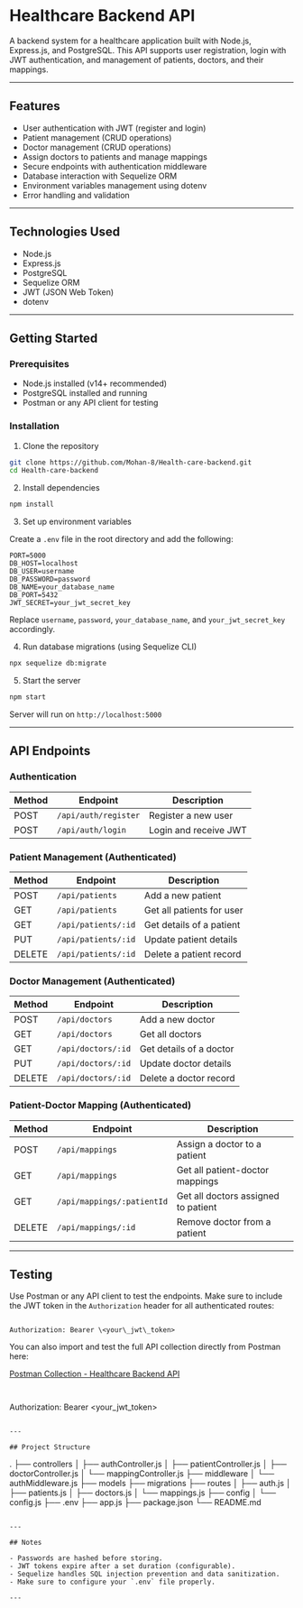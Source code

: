 # Healthcare Backend API

A backend system for a healthcare application built with Node.js, Express.js, and PostgreSQL. This API supports user registration, login with JWT authentication, and management of patients, doctors, and their mappings.

---

## Features

- User authentication with JWT (register and login)
- Patient management (CRUD operations)
- Doctor management (CRUD operations)
- Assign doctors to patients and manage mappings
- Secure endpoints with authentication middleware
- Database interaction with Sequelize ORM
- Environment variables management using dotenv
- Error handling and validation

---

## Technologies Used

- Node.js
- Express.js
- PostgreSQL
- Sequelize ORM
- JWT (JSON Web Token)
- dotenv

---

## Getting Started

### Prerequisites

- Node.js installed (v14+ recommended)
- PostgreSQL installed and running
- Postman or any API client for testing

### Installation

1. Clone the repository

```bash
git clone https://github.com/Mohan-8/Health-care-backend.git
cd Health-care-backend
```

2. Install dependencies

```bash
npm install
```

3. Set up environment variables

Create a `.env` file in the root directory and add the following:

```env
PORT=5000
DB_HOST=localhost
DB_USER=username
DB_PASSWORD=password
DB_NAME=your_database_name
DB_PORT=5432
JWT_SECRET=your_jwt_secret_key
```

Replace `username`, `password`, `your_database_name`, and `your_jwt_secret_key` accordingly.

4. Run database migrations (using Sequelize CLI)

```bash
npx sequelize db:migrate
```

5. Start the server

```bash
npm start
```

Server will run on `http://localhost:5000`

---

## API Endpoints

### Authentication

| Method | Endpoint             | Description           |
| ------ | -------------------- | --------------------- |
| POST   | `/api/auth/register` | Register a new user   |
| POST   | `/api/auth/login`    | Login and receive JWT |

### Patient Management (Authenticated)

| Method | Endpoint            | Description               |
| ------ | ------------------- | ------------------------- |
| POST   | `/api/patients`     | Add a new patient         |
| GET    | `/api/patients`     | Get all patients for user |
| GET    | `/api/patients/:id` | Get details of a patient  |
| PUT    | `/api/patients/:id` | Update patient details    |
| DELETE | `/api/patients/:id` | Delete a patient record   |

### Doctor Management (Authenticated)

| Method | Endpoint           | Description             |
| ------ | ------------------ | ----------------------- |
| POST   | `/api/doctors`     | Add a new doctor        |
| GET    | `/api/doctors`     | Get all doctors         |
| GET    | `/api/doctors/:id` | Get details of a doctor |
| PUT    | `/api/doctors/:id` | Update doctor details   |
| DELETE | `/api/doctors/:id` | Delete a doctor record  |

### Patient-Doctor Mapping (Authenticated)

| Method | Endpoint                   | Description                         |
| ------ | -------------------------- | ----------------------------------- |
| POST   | `/api/mappings`            | Assign a doctor to a patient        |
| GET    | `/api/mappings`            | Get all patient-doctor mappings     |
| GET    | `/api/mappings/:patientId` | Get all doctors assigned to patient |
| DELETE | `/api/mappings/:id`        | Remove doctor from a patient        |

---

## Testing

Use Postman or any API client to test the endpoints. Make sure to include the JWT token in the `Authorization` header for all authenticated routes:

```

Authorization: Bearer \<your\_jwt\_token>

```

You can also import and test the full API collection directly from Postman here:

[Postman Collection - Healthcare Backend API](https://mohan-1052920.postman.co/workspace/Mohan's-Workspace~8a8680f1-b1be-4ac3-82a7-1b74eb92a8f2/collection/45696052-2a93fb10-5486-487b-ab53-5db75d7ff505?action=share&creator=45696052)

```


```

Authorization: Bearer <your_jwt_token>

```

---

## Project Structure

```

.
├── controllers
│ ├── authController.js
│ ├── patientController.js
│ ├── doctorController.js
│ └── mappingController.js
├── middleware
│ └── authMiddleware.js
├── models
├── migrations
├── routes
│ ├── auth.js
│ ├── patients.js
│ ├── doctors.js
│ └── mappings.js
├── config
│ └── config.js
├── .env
├── app.js
├── package.json
└── README.md

```

---

## Notes

- Passwords are hashed before storing.
- JWT tokens expire after a set duration (configurable).
- Sequelize handles SQL injection prevention and data sanitization.
- Make sure to configure your `.env` file properly.

---
```
